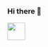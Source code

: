 ### Hi there 👋

<img src="https://media.giphy.com/media/vFKqnCdLPNOKc/giphy.gif" width="40" height="40" />

<!--

- 🔭 I’m currently working on ...
- 🌱 I’m currently learning ...
- 👯 I’m looking to collaborate on ...
- 🤔 I’m looking for help with ...
- 💬 Ask me about ...
- 📫 How to reach me: ...
- 😄 Pronouns: ...
- ⚡ Fun fact: ...
-->
